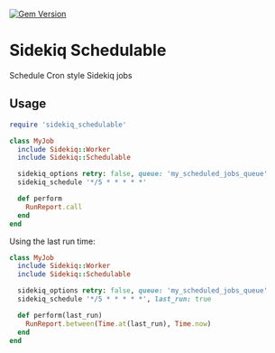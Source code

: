 [![Gem Version](https://badge.fury.io/rb/sidekiq_schedulable.svg)](https://badge.fury.io/rb/sidekiq_schedulable)

# Sidekiq Schedulable

Schedule Cron style Sidekiq jobs

## Usage

```ruby
require 'sidekiq_schedulable'
```

```ruby
class MyJob
  include Sidekiq::Worker
  include Sidekiq::Schedulable

  sidekiq_options retry: false, queue: 'my_scheduled_jobs_queue'
  sidekiq_schedule '*/5 * * * * *'

  def perform
    RunReport.call
  end
end
```

Using the last run time:

```ruby
class MyJob
  include Sidekiq::Worker
  include Sidekiq::Schedulable

  sidekiq_options retry: false, queue: 'my_scheduled_jobs_queue'
  sidekiq_schedule '*/5 * * * * *', last_run: true

  def perform(last_run)
    RunReport.between(Time.at(last_run), Time.now)
  end
end
```
